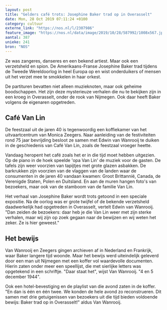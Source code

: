 ```yaml
---
layout: post
title: "Gelders café trots: Josephine Baker trad op in Overasselt"
date: Mon, 28 Oct 2019 07:11:24 +0100
category: cultuur
externe_link: "https://nos.nl/l/2307986"
feature_image: "https://nos.nl/data/image/2019/10/28/587992/1008x567.jpg"
aantal: 387
unieke: 241
bron: "NOS"
---
```


<p>Ze was zangeres, danseres en een bekend artiest. Maar ook een verzetsheld en spion. De Amerikaans-Franse Josephine Baker trad tijdens de Tweede Wereldoorlog in heel Europa op en wist onderduikers of mensen uit het verzet mee te smokkelen in haar orkest.</p>
<p>De partituren bevatten niet alleen muzieknoten, maar ook geheime boodschappen. Het zijn deze mysterieuze verhalen die nu te bekijken zijn in een kroeg in Overasselt, onder de rook van Nijmegen. Ook daar heeft Baker volgens de eigenaren opgetreden.</p>
<h2>Café Van Lin</h2>
<p>De feestzaal uit de jaren 40 is tegenwoordig een koffiekamer van het uitvaartcentrum van Monica Zeegers. Naar aanleiding van de festiviteiten rond 75 jaar bevrijding besloot ze samen met Edwin van Wanrooij te duiken in de geschiedenis van Café Van Lin, zoals de feestzaal vroeger heette.</p>
<p>Vandaag heropent het café zoals het er in die tijd moet hebben uitgezien. Op de piano in de hoek speelde 'opa Van Lin' de muziek voor de gasten. De tafels zijn weer voorzien van tapijtjes met grote glazen asbakken. De barkrukken zijn voorzien van de vlaggen van de landen waar de consumenten in de jaren 40 vandaan kwamen: Groot Brittannië, Canada, de Verenigde Staten, Polen en Duitsland. En aan de muren hangen foto's van bezoekers, maar ook van de stamboom van de familie Van Lin.</p>
<p>Het verhaal van Josephine Baker wordt trots getoond in een speciale expositie. Na de oorlog was er grote twijfel of de bekende verzetsheld daadwerkelijk had opgetreden in Overasselt, vertelt Edwin van Wanrooij. "Dan zeiden de bezoekers: daar heb je die Van Lin weer met zijn sterke verhalen, maar wij zijn op zoek gegaan naar de bewijzen en wij weten het zeker. Ze is hier geweest."</p>
<h2>Het bewijs</h2>
<p>Van Wanrooij en Zeegers gingen archieven af in Nederland en Frankrijk, waar Baker langere tijd woonde. Maar het bewijs werd uiteindelijk geleverd door een man uit Nijmegen met een koffer vol waardevolle documenten. Hierin zaten onder meer een speellijst, die met sierlijke letters was opgetekend in een schriftje. "Daar staat het", wijst Van Wanrooij. "4 en 5 december 1944".</p>
<p>Ook een hotel-bevestiging en de playlist van die avond zaten in de koffer. "En dan is één en één twee. We konden de hele avond zo reconstrueren. Dit samen met drie getuigenissen van bezoekers uit die tijd bieden voldoende bewijs: Baker trad op in Overasselt!" aldus Van Wanrooij.</p>
